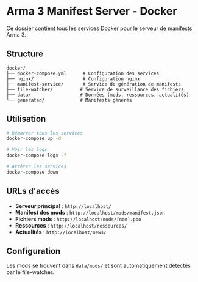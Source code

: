 # Arma 3 Manifest Server - Docker

Ce dossier contient tous les services Docker pour le serveur de manifests Arma 3.

## Structure

```
docker/
├── docker-compose.yml      # Configuration des services
├── nginx/                  # Configuration nginx
├── manifest-service/       # Service de génération de manifests
├── file-watcher/          # Service de surveillance des fichiers
├── data/                  # Données (mods, ressources, actualités)
└── generated/             # Manifests générés
```

## Utilisation

```bash
# Démarrer tous les services
docker-compose up -d

# Voir les logs
docker-compose logs -f

# Arrêter les services
docker-compose down
```

## URLs d'accès

- **Serveur principal** : `http://localhost/`
- **Manifest des mods** : `http://localhost/mods/manifest.json`
- **Fichiers mods** : `http://localhost/mods/[nom].pbo`
- **Ressources** : `http://localhost/ressources/`
- **Actualités** : `http://localhost/news/`

## Configuration

Les mods se trouvent dans `data/mods/` et sont automatiquement détectés par le file-watcher.
